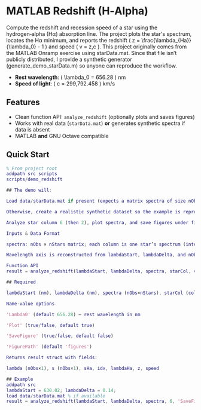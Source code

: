 # MATLAB Redshift (H‑Alpha)

Compute the redshift and recession speed of a star using the hydrogen‑alpha (Hα) absorption line. The project plots the star's spectrum, locates the Hα minimum, and reports the redshift \( z = \frac{\lambda_{Ha}}{\lambda_0} - 1 \) and speed \( v = z\,c \).
This project originally comes from the MATLAB Onramp exercise using starData.mat. Since that file isn’t publicly distributed, I provide a synthetic generator (generate_demo_starData.m) so anyone can reproduce the workflow.
- **Rest wavelength**: \( \lambda_0 = 656.28 \) nm
- **Speed of light**: \( c = 299\,792.458 \) km/s

## Features
- Clean function API: `analyze_redshift` (optionally plots and saves figures)
- Works with real data (`starData.mat`) **or** generates synthetic spectra if data is absent
- MATLAB **and** GNU Octave compatible

## Quick Start
```matlab
% From project root
addpath src scripts
scripts/demo_redshift

## The demo will:

Load data/starData.mat if present (expects a matrix spectra of size nObs×nStars).

Otherwise, create a realistic synthetic dataset so the example is reproducible.

Analyze star column 6 (then 2), plot spectra, and save figures under figures/.

Inputs & Data Format

spectra: nObs × nStars matrix; each column is one star’s spectrum (intensity vs wavelength).

Wavelength axis is reconstructed from lambdaStart, lambdaDelta, and nObs.

Function API
result = analyze_redshift(lambdaStart, lambdaDelta, spectra, starCol, varargin)

## Required

lambdaStart (nm), lambdaDelta (nm), spectra (nObs×nStars), starCol (column index)

Name‑value options

'Lambda0' (default 656.28) — rest wavelength in nm

'Plot' (true/false, default true)

'SaveFigure' (true/false, default false)

'FigurePath' (default 'figures')

Returns result struct with fields:

lambda (nObs×1), s (nObs×1), sHa, idx, lambdaHa, z, speed

## Example
addpath src
lambdaStart = 630.02; lambdaDelta = 0.14;
load data/starData.mat % if available
result = analyze_redshift(lambdaStart, lambdaDelta, spectra, 6, 'SaveFigure', true);
